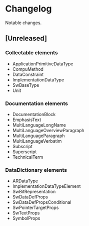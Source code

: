 # Changelog

Notable changes.

## [Unreleased]

### Collectable elements

* ApplicationPrimitiveDataType
* CompuMethod
* DataConstraint
* ImplementationDataType
* SwBaseType
* Unit

### Documentation elements

* DocumentationBlock
* EmphasisText
* MultiLanguageLongName
* MultiLanguageOverviewParagraph
* MultiLanguageParagraph
* MultiLanguageVerbatim
* Subscript
* Superscript
* TechnicalTerm

### DataDictionary elements

* ARDataType
* ImplementationDataTypeElement
* SwBitRepresentation
* SwDataDefProps
* SwDataDefPropsConditional
* SwPointerTargetProps
* SwTextProps
* SymbolProps
